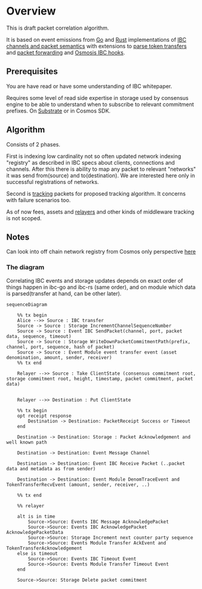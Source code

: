 # Overview

This is draft packet correlation algorithm.

It is based on event emissions from [Go](https://github.com/cosmos/ibc-go/blob/main/modules/core/04-channel/keeper/events.go) and [Rust](https://github.com/cosmos/ibc-rs/blob/main/crates/ibc/src/core/ics04_channel/events.rs) implementations of [IBC channels and packet semantics](https://github.com/dzmitry-lahoda-forks/ibc/blob/main/spec/core/ics-004-channel-and-packet-semantics/README.md) with extensions to [parse token transfers](https://github.com/dzmitry-lahoda-forks/ibc/tree/main/spec/app/ics-020-fungible-token-transfer) and [packet forwarding](https://github.com/strangelove-ventures/packet-forward-middleware
) and [Osmosis IBC hooks](https://github.com/osmosis-labs/osmosis/blob/main/x/ibc-hooks/README.md).


## Prerequisites

You are have read or have some understanding of IBC whitepaper.

Requires some level of read side expertise in storage used by consensus engine to be able to understand when to subscribe to relevant commitment prefixes. On [Substrate](https://www.shawntabrizi.com/substrate/substrate-storage-deep-dive/) or in Cosmos SDK.

## Algorithm 

Consists of 2 phases. 

First is indexing low cardinality not so often updated network indexing "registry" as described in IBC specs about clients, connections and channels. After this there is ability to map any packet to relevant "networks" it was send from(source) and to(destination). We are interested here only in successful registrations of networks.

Second is [tracking](./packet.go) packets for proposed tracking algorithm. It concerns with failure scenarios too.

As of now fees, assets and [relayers](https://github.com/informalsystems/chainpulse) and other kinds of middleware tracking is not scoped.

## Notes

Can look into off chain network registry from Cosmos only perspective [here](https://github.com/cosmos/chain-registry/) 


### The diagram

Correlating IBC events and storage updates depends on exact order of things happen in ibc-go and ibc-rs (same order), and on module which data is parsed(transfer at hand, can be other later).

```mermaid
sequenceDiagram    

    %% tx begin
    Alice -->> Source : IBC transfer    
    Source -> Source : Storage IncrementChannelSequenceNumber
    Source -> Source : Event IBC SendPacket(channel, port, packet data, sequence, timeout)
    Source -> Source : Storage WriteDownPacketCommitmentPath(prefix, channel, port, sequence, hash of packet)
    Source -> Source : Event Module event transfer event (asset denomination, amount, sender, receiver)
    %% tx end

    Relayer -->> Source : Take ClientState (consensus commitment root, storage commitment root, height, timestamp, packet commitment, packet data) 


    Relayer -->> Destination : Put ClientState
    
    %% tx begin
    opt receipt response
        Destination -> Destination: PacketReceipt Success or Timeout
    end

    Destination -> Destination: Storage : Packet Acknowledgement and well known path

    Destination -> Destination: Event Message Channel
    
    Destination -> Destination: Event IBC Receive Packet (..packet data and metadata as from sender)
    
    Destination -> Destination: Event Module DenomTraceEvent and TokenTransferRecvEvent (amount, sender, receiver, ..)

    %% tx end

    %% relayer

    alt is in time
        Source->Source: Events IBC Message AcknowledgePacket
        Source->Source: Events IBC AcknowledgePacket AcknowledgePacketData
        Source->Source: Storage Increment next counter party sequence 
        Source->Source: Events Module Transfer AckEvent and TokenTransferAcknowledgement  
    else is timeout
        Source->Source: Events IBC Timeout Event
        Source->Source: Events Module Transfer Timeout Event
    end

    Source->Source: Storage Delete packet commitment
```

